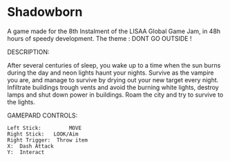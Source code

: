 # Shadowborn

A game made for the 8th Instalment of the LISAA Global Game Jam, in 48h hours of speedy development.
The theme : DONT GO OUTSIDE !
 
DESCRIPTION:

 After several centuries of sleep, you wake up to a time when the sun burns during the day and neon lights haunt your nights. 
 Survive as the vampire you are, and manage to survive by drying out your new target every night.
 Infiltrate buildings trough vents and avoid the burning white lights, destroy lamps and shut down power in buildings.
 Roam the city and try to survive to the lights.
 

GAMEPARD CONTROLS:

	Left Stick:		 	MOVE
	Right Stick:   LOOK/Aim
	Right Trigger:  Throw item
	X:  Dash Attack
	Y:  Interact
 
 
 
 
 
